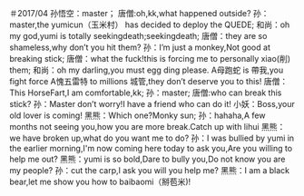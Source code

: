 ＃2017/04
孙悟空：master；
唐僧:oh,kk,what happened outside?
孙：master,the yumicun（玉米村） has decided to deploy the QUEDE;
和尚：oh my god,yumi is totally seekingdeath;seekingdeath;
唐僧：they are so shameless,why don’t you hit them?
孙：I’m just a monkey,Not good at breaking stick;
唐僧：what the fuck!this is forcing me to personally xiao(削) them;
和尚：oh my darling,you must egg ding please. A母跑蛇 is 帶我,you fight force  A愧五雷特 to millions 城管,they don’t deserve you to this!
唐僧：This HorseFart,I am comfortable,kk;
孙：master;
唐僧:who can break this stick?
孙：Master don’t worry!I have a friend who can do it!
小妖：Boss,your old lover is coming!
黑熊：Which one?Monky sun;
孙：hahaha,A few months not seeing you,how you are more break.Catch up with lihui
黑熊：we have broken up,what do you want me to do?
孙：I was bullied by yumi in the earlier morning,I'm now coming here today to ask you,Are you willing to help me out?
黑熊：yumi is so bold,Dare to bully you,Do not know you are my people?
孙：cut the carp,I ask you will you help me?
黑熊：I am a black bear,let me show you how to baibaomi（掰苞米)!
